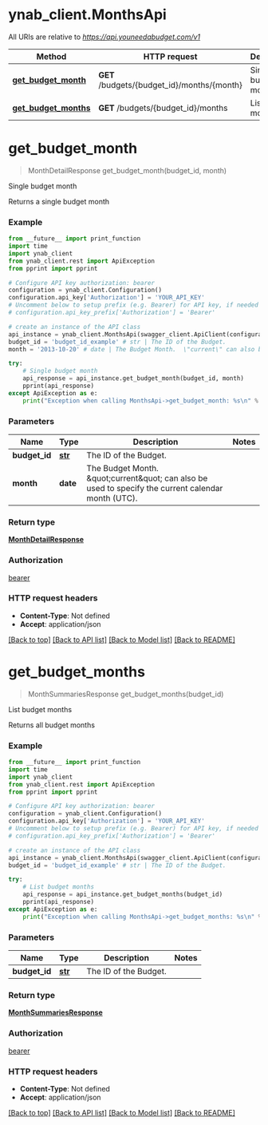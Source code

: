 # ynab_client.MonthsApi

All URIs are relative to *https://api.youneedabudget.com/v1*

Method | HTTP request | Description
------------- | ------------- | -------------
[**get_budget_month**](MonthsApi.md#get_budget_month) | **GET** /budgets/{budget_id}/months/{month} | Single budget month
[**get_budget_months**](MonthsApi.md#get_budget_months) | **GET** /budgets/{budget_id}/months | List budget months


# **get_budget_month**
> MonthDetailResponse get_budget_month(budget_id, month)

Single budget month

Returns a single budget month

### Example
```python
from __future__ import print_function
import time
import ynab_client
from ynab_client.rest import ApiException
from pprint import pprint

# Configure API key authorization: bearer
configuration = ynab_client.Configuration()
configuration.api_key['Authorization'] = 'YOUR_API_KEY'
# Uncomment below to setup prefix (e.g. Bearer) for API key, if needed
# configuration.api_key_prefix['Authorization'] = 'Bearer'

# create an instance of the API class
api_instance = ynab_client.MonthsApi(swagger_client.ApiClient(configuration))
budget_id = 'budget_id_example' # str | The ID of the Budget.
month = '2013-10-20' # date | The Budget Month.  \"current\" can also be used to specify the current calendar month (UTC).

try:
    # Single budget month
    api_response = api_instance.get_budget_month(budget_id, month)
    pprint(api_response)
except ApiException as e:
    print("Exception when calling MonthsApi->get_budget_month: %s\n" % e)
```

### Parameters

Name | Type | Description  | Notes
------------- | ------------- | ------------- | -------------
 **budget_id** | [**str**](.md)| The ID of the Budget. | 
 **month** | **date**| The Budget Month.  \&quot;current\&quot; can also be used to specify the current calendar month (UTC). | 

### Return type

[**MonthDetailResponse**](MonthDetailResponse.md)

### Authorization

[bearer](../README.md#bearer)

### HTTP request headers

 - **Content-Type**: Not defined
 - **Accept**: application/json

[[Back to top]](#) [[Back to API list]](../README.md#documentation-for-api-endpoints) [[Back to Model list]](../README.md#documentation-for-models) [[Back to README]](../README.md)

# **get_budget_months**
> MonthSummariesResponse get_budget_months(budget_id)

List budget months

Returns all budget months

### Example
```python
from __future__ import print_function
import time
import ynab_client
from ynab_client.rest import ApiException
from pprint import pprint

# Configure API key authorization: bearer
configuration = ynab_client.Configuration()
configuration.api_key['Authorization'] = 'YOUR_API_KEY'
# Uncomment below to setup prefix (e.g. Bearer) for API key, if needed
# configuration.api_key_prefix['Authorization'] = 'Bearer'

# create an instance of the API class
api_instance = ynab_client.MonthsApi(swagger_client.ApiClient(configuration))
budget_id = 'budget_id_example' # str | The ID of the Budget.

try:
    # List budget months
    api_response = api_instance.get_budget_months(budget_id)
    pprint(api_response)
except ApiException as e:
    print("Exception when calling MonthsApi->get_budget_months: %s\n" % e)
```

### Parameters

Name | Type | Description  | Notes
------------- | ------------- | ------------- | -------------
 **budget_id** | [**str**](.md)| The ID of the Budget. | 

### Return type

[**MonthSummariesResponse**](MonthSummariesResponse.md)

### Authorization

[bearer](../README.md#bearer)

### HTTP request headers

 - **Content-Type**: Not defined
 - **Accept**: application/json

[[Back to top]](#) [[Back to API list]](../README.md#documentation-for-api-endpoints) [[Back to Model list]](../README.md#documentation-for-models) [[Back to README]](../README.md)

